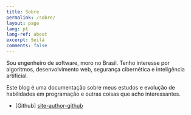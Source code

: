 ```yaml
---
title: Sobre
permalink: /sobre/
layout: page
lang: pt
lang-ref: about
excerpt: Seilá
comments: false
---
```

Sou engenheiro de software, moro no Brasil. Tenho interesse por algoritmos, desenvolvimento web, segurança cibernética e inteligência artificial.

Este blog é uma documentação sobre meus estudos e evolução de habilidades em programação e outras coisas que acho interessantes.
- [Github] [site-author-github]

[site-author-github]: https://www.github.com/{{site.author.github}}

